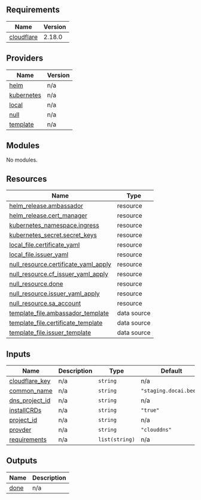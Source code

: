 ## Requirements

| Name | Version |
|------|---------|
| <a name="requirement_cloudflare"></a> [cloudflare](#requirement\_cloudflare) | 2.18.0 |

## Providers

| Name | Version |
|------|---------|
| <a name="provider_helm"></a> [helm](#provider\_helm) | n/a |
| <a name="provider_kubernetes"></a> [kubernetes](#provider\_kubernetes) | n/a |
| <a name="provider_local"></a> [local](#provider\_local) | n/a |
| <a name="provider_null"></a> [null](#provider\_null) | n/a |
| <a name="provider_template"></a> [template](#provider\_template) | n/a |

## Modules

No modules.

## Resources

| Name | Type |
|------|------|
| [helm_release.ambassador](https://registry.terraform.io/providers/hashicorp/helm/latest/docs/resources/release) | resource |
| [helm_release.cert_manager](https://registry.terraform.io/providers/hashicorp/helm/latest/docs/resources/release) | resource |
| [kubernetes_namespace.ingress](https://registry.terraform.io/providers/hashicorp/kubernetes/latest/docs/resources/namespace) | resource |
| [kubernetes_secret.secret_keys](https://registry.terraform.io/providers/hashicorp/kubernetes/latest/docs/resources/secret) | resource |
| [local_file.certificate_yaml](https://registry.terraform.io/providers/hashicorp/local/latest/docs/resources/file) | resource |
| [local_file.issuer_yaml](https://registry.terraform.io/providers/hashicorp/local/latest/docs/resources/file) | resource |
| [null_resource.certificate_yaml_apply](https://registry.terraform.io/providers/hashicorp/null/latest/docs/resources/resource) | resource |
| [null_resource.cf_issuer_yaml_apply](https://registry.terraform.io/providers/hashicorp/null/latest/docs/resources/resource) | resource |
| [null_resource.done](https://registry.terraform.io/providers/hashicorp/null/latest/docs/resources/resource) | resource |
| [null_resource.issuer_yaml_apply](https://registry.terraform.io/providers/hashicorp/null/latest/docs/resources/resource) | resource |
| [null_resource.sa_account](https://registry.terraform.io/providers/hashicorp/null/latest/docs/resources/resource) | resource |
| [template_file.ambassador_template](https://registry.terraform.io/providers/hashicorp/template/latest/docs/data-sources/file) | data source |
| [template_file.certificate_template](https://registry.terraform.io/providers/hashicorp/template/latest/docs/data-sources/file) | data source |
| [template_file.issuer_template](https://registry.terraform.io/providers/hashicorp/template/latest/docs/data-sources/file) | data source |

## Inputs

| Name | Description | Type | Default | Required |
|------|-------------|------|---------|:--------:|
| <a name="input_cloudflare_key"></a> [cloudflare\_key](#input\_cloudflare\_key) | n/a | `string` | n/a | yes |
| <a name="input_common_name"></a> [common\_name](#input\_common\_name) | n/a | `string` | `"staging.docai.beer"` | no |
| <a name="input_dns_project_id"></a> [dns\_project\_id](#input\_dns\_project\_id) | n/a | `string` | n/a | yes |
| <a name="input_installCRDs"></a> [installCRDs](#input\_installCRDs) | n/a | `string` | `"true"` | no |
| <a name="input_project_id"></a> [project\_id](#input\_project\_id) | n/a | `string` | n/a | yes |
| <a name="input_provder"></a> [provder](#input\_provder) | n/a | `string` | `"clouddns"` | no |
| <a name="input_requirements"></a> [requirements](#input\_requirements) | n/a | `list(string)` | n/a | yes |

## Outputs

| Name | Description |
|------|-------------|
| <a name="output_done"></a> [done](#output\_done) | n/a |
